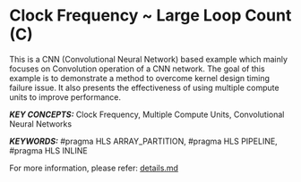 Clock Frequency ~ Large Loop Count (C)
======================

This is a CNN (Convolutional Neural Network) based example which mainly focuses on Convolution operation of a CNN network. The goal of this example is to demonstrate a method to overcome kernel design timing failure issue. It also presents the effectiveness of using multiple compute units to improve performance.

***KEY CONCEPTS:*** Clock Frequency, Multiple Compute Units, Convolutional Neural Networks

***KEYWORDS:*** #pragma HLS ARRAY_PARTITION, #pragma HLS PIPELINE, #pragma HLS INLINE


For more information, please refer: [details.md][]

[details.md]: details.md


